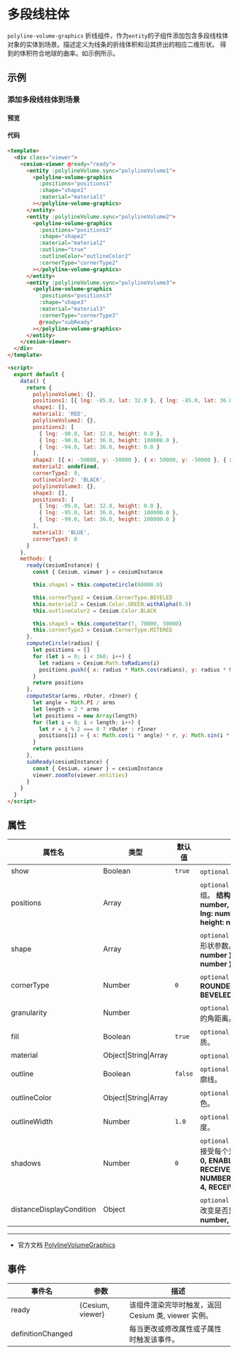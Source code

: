 # 多段线柱体

`polyline-volume-graphics` 折线组件，作为`entity`的子组件添加包含多段线柱体对象的实体到场景。描述定义为线条的折线体积和沿其挤出的相应二维形状。 得到的体积符合地球的曲率。如示例所示。

## 示例

### 添加多段线柱体到场景

#### 预览

<doc-preview>
  <template>
    <div class="viewer">
      <cesium-viewer @ready="ready">
        <entity :polylineVolume.sync="polylineVolume1">
          <polyline-volume-graphics
            :positions="positions1"
            :shape="shape1"
            :material="material1"
          ></polyline-volume-graphics>
        </entity>
        <entity :polylineVolume.sync="polylineVolume2">
          <polyline-volume-graphics
            :positions="positions2"
            :shape="shape2"
            :material="material2"
            :outline="true"
            :outlineColor="outlineColor2"
            :cornerType="cornerType2"
          ></polyline-volume-graphics>
        </entity>
        <entity :polylineVolume.sync="polylineVolume3">
          <polyline-volume-graphics
            :positions="positions3"
            :shape="shape3"
            :material="material3"
            :cornerType="cornerType3"
            @ready="subReady"
          ></polyline-volume-graphics>
        </entity>
      </cesium-viewer>
    </div>
  </template>

  <script>
    export default {
      data() {
        return {
          polylineVolume1: {},
          positions1: [{ lng: -85.0, lat: 32.0 }, { lng: -85.0, lat: 36.0 }, { lng: -89.0, lat: 36.0 }],
          shape1: [],
          material1: 'RED',
          polylineVolume2: {},
          positions2: [
            { lng: -90.0, lat: 32.0, height: 0.0 },
            { lng: -90.0, lat: 36.0, height: 100000.0 },
            { lng: -94.0, lat: 36.0, height: 0.0 }
          ],
          shape2: [{ x: -50000, y: -50000 }, { x: 50000, y: -50000 }, { x: -50000, y: 50000 }, { x: -50000, y: 50000 }],
          material2: undefined,
          cornerType2: 0,
          outlineColor2: 'BLACK',
          polylineVolume3: {},
          shape3: [],
          positions3: [
            { lng: -95.0, lat: 32.0, height: 0.0 },
            { lng: -95.0, lat: 36.0, height: 100000.0 },
            { lng: -99.0, lat: 36.0, height: 200000.0 }
          ],
          material3: 'BLUE',
          cornerType3: 0
        }
      },
      methods: {
        ready(cesiumInstance) {
          const { Cesium, viewer } = cesiumInstance

          this.shape1 = this.computeCircle(60000.0)

          this.cornerType2 = Cesium.CornerType.BEVELED
          this.material2 = Cesium.Color.GREEN.withAlpha(0.5)
          this.outlineColor2 = Cesium.Color.BLACK

          this.shape3 = this.computeStar(7, 70000, 50000)
          this.cornerType3 = Cesium.CornerType.MITERED
        },
        computeCircle(radius) {
          let positions = []
          for (let i = 0; i < 360; i++) {
            let radians = Cesium.Math.toRadians(i)
            positions.push({ x: radius * Math.cos(radians), y: radius * Math.sin(radians) })
          }
          return positions
        },
        computeStar(arms, rOuter, rInner) {
          let angle = Math.PI / arms
          let length = 2 * arms
          let positions = new Array(length)
          for (let i = 0; i < length; i++) {
            let r = i % 2 === 0 ? rOuter : rInner
            positions[i] = { x: Math.cos(i * angle) * r, y: Math.sin(i * angle) * r }
          }
          return positions
        },
        subReady(cesiumInstance) {
          const { Cesium, viewer } = cesiumInstance
          viewer.zoomTo(viewer.entities)
        }
      }
    }
  </script>
</doc-preview>

#### 代码

```html
<template>
  <div class="viewer">
    <cesium-viewer @ready="ready">
      <entity :polylineVolume.sync="polylineVolume1">
        <polyline-volume-graphics
          :positions="positions1"
          :shape="shape1"
          :material="material1"
        ></polyline-volume-graphics>
      </entity>
      <entity :polylineVolume.sync="polylineVolume2">
        <polyline-volume-graphics
          :positions="positions2"
          :shape="shape2"
          :material="material2"
          :outline="true"
          :outlineColor="outlineColor2"
          :cornerType="cornerType2"
        ></polyline-volume-graphics>
      </entity>
      <entity :polylineVolume.sync="polylineVolume3">
        <polyline-volume-graphics
          :positions="positions3"
          :shape="shape3"
          :material="material3"
          :cornerType="cornerType3"
          @ready="subReady"
        ></polyline-volume-graphics>
      </entity>
    </cesium-viewer>
  </div>
</template>

<script>
  export default {
    data() {
      return {
        polylineVolume1: {},
        positions1: [{ lng: -85.0, lat: 32.0 }, { lng: -85.0, lat: 36.0 }, { lng: -89.0, lat: 36.0 }],
        shape1: [],
        material1: 'RED',
        polylineVolume2: {},
        positions2: [
          { lng: -90.0, lat: 32.0, height: 0.0 },
          { lng: -90.0, lat: 36.0, height: 100000.0 },
          { lng: -94.0, lat: 36.0, height: 0.0 }
        ],
        shape2: [{ x: -50000, y: -50000 }, { x: 50000, y: -50000 }, { x: -50000, y: 50000 }, { x: -50000, y: 50000 }],
        material2: undefined,
        cornerType2: 0,
        outlineColor2: 'BLACK',
        polylineVolume3: {},
        shape3: [],
        positions3: [
          { lng: -95.0, lat: 32.0, height: 0.0 },
          { lng: -95.0, lat: 36.0, height: 100000.0 },
          { lng: -99.0, lat: 36.0, height: 200000.0 }
        ],
        material3: 'BLUE',
        cornerType3: 0
      }
    },
    methods: {
      ready(cesiumInstance) {
        const { Cesium, viewer } = cesiumInstance

        this.shape1 = this.computeCircle(60000.0)

        this.cornerType2 = Cesium.CornerType.BEVELED
        this.material2 = Cesium.Color.GREEN.withAlpha(0.5)
        this.outlineColor2 = Cesium.Color.BLACK

        this.shape3 = this.computeStar(7, 70000, 50000)
        this.cornerType3 = Cesium.CornerType.MITERED
      },
      computeCircle(radius) {
        let positions = []
        for (let i = 0; i < 360; i++) {
          let radians = Cesium.Math.toRadians(i)
          positions.push({ x: radius * Math.cos(radians), y: radius * Math.sin(radians) })
        }
        return positions
      },
      computeStar(arms, rOuter, rInner) {
        let angle = Math.PI / arms
        let length = 2 * arms
        let positions = new Array(length)
        for (let i = 0; i < length; i++) {
          let r = i % 2 === 0 ? rOuter : rInner
          positions[i] = { x: Math.cos(i * angle) * r, y: Math.sin(i * angle) * r }
        }
        return positions
      },
      subReady(cesiumInstance) {
        const { Cesium, viewer } = cesiumInstance
        viewer.zoomTo(viewer.entities)
      }
    }
  }
</script>
```

## 属性

<!-- prettier-ignore -->
| 属性名 | 类型 | 默认值 | 描述 |
| ------------------------ | ------- | ------- | ----------------------------------------------------- |
| show | Boolean | `true` | `optional` 指定 volume 是否显示。 |
| positions | Array | | `optional` 指定 volume 位置信息数组。 **结构：[{ lng: number, lat: number, height: number },...,{ lng: number, lat: number, height: number }]** |
| shape | Array | | `optional` 指定表达 volume 拉伸的形状参数。 **结构：[{ x: number, y: number },...,{ x: number, y: number }]** |
| cornerType | Number | `0` | `optional` 指定 volume 转角类型。 **ROUNDED: 0, MITERED: 1, BEVELED: 2** |
| granularity | Number | | `optional` 指定每个经度和纬度之间的角距离。 |
| fill | Boolean | `true` | `optional` 指定 volume 是否填充材质。 |
| material | Object\|String\|Array | | `optional` 指定 volume 材质。 |
| outline | Boolean | `false` | `optional` 指定 volume 是否绘制轮廓线。 |
| outlineColor | Object\|String\|Array | | `optional` 指定 volume 轮廓线颜色。 |
| outlineWidth | Number | `1.0` | `optional` 指定 volume 轮廓线宽度。 |
| shadows | Number | `0` | `optional` 指定 volume 是否投射或接受每个光源的阴影。 **DISABLED: 0, ENABLED: 1, CAST_ONLY: 2, RECEIVE_ONLY: 3, NUMBER_OF_SHADOW_MODES: 4, RECEIVE_ONLY: 3** |
| distanceDisplayCondition | Object | | `optional` 指定 volume 随相机距离改变是否显示参数。**结构：{ near: number, far: number }** |

---

- 官方文档 [PolylineVolumeGraphics](https://cesiumjs.org/Cesium/Build/Documentation/PolylineVolumeGraphics.html)

## 事件

| 事件名            | 参数             | 描述                                                |
| ----------------- | ---------------- | --------------------------------------------------- |
| ready             | {Cesium, viewer} | 该组件渲染完毕时触发，返回 Cesium 类, viewer 实例。 |
| definitionChanged |                  | 每当更改或修改属性或子属性时触发该事件。            |
